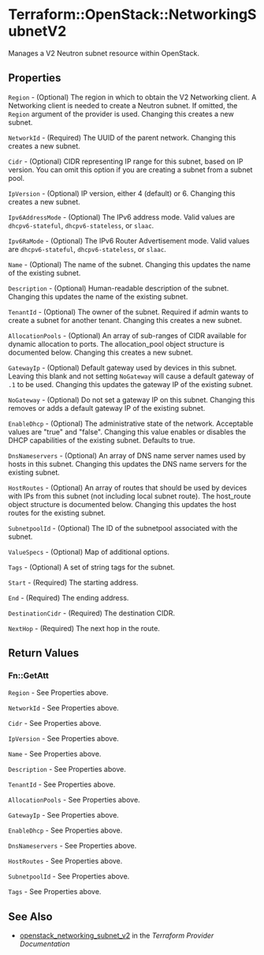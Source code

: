 # Terraform::OpenStack::NetworkingSubnetV2

Manages a V2 Neutron subnet resource within OpenStack.

## Properties

`Region` - (Optional) The region in which to obtain the V2 Networking client. A Networking client is needed to create a Neutron subnet. If omitted, the `Region` argument of the provider is used. Changing this creates a new subnet.

`NetworkId` - (Required) The UUID of the parent network. Changing this creates a new subnet.

`Cidr` - (Optional) CIDR representing IP range for this subnet, based on IP version. You can omit this option if you are creating a subnet from a subnet pool.

`IpVersion` - (Optional) IP version, either 4 (default) or 6. Changing this creates a new subnet.

`Ipv6AddressMode` - (Optional) The IPv6 address mode. Valid values are `dhcpv6-stateful`, `dhcpv6-stateless`, or `slaac`.

`Ipv6RaMode` - (Optional) The IPv6 Router Advertisement mode. Valid values are `dhcpv6-stateful`, `dhcpv6-stateless`, or `slaac`.

`Name` - (Optional) The name of the subnet. Changing this updates the name of the existing subnet.

`Description` - (Optional) Human-readable description of the subnet. Changing this updates the name of the existing subnet.

`TenantId` - (Optional) The owner of the subnet. Required if admin wants to create a subnet for another tenant. Changing this creates a new subnet.

`AllocationPools` - (Optional) An array of sub-ranges of CIDR available for dynamic allocation to ports. The allocation_pool object structure is documented below. Changing this creates a new subnet.

`GatewayIp` - (Optional)  Default gateway used by devices in this subnet. Leaving this blank and not setting `NoGateway` will cause a default gateway of `.1` to be used. Changing this updates the gateway IP of the existing subnet.

`NoGateway` - (Optional) Do not set a gateway IP on this subnet. Changing this removes or adds a default gateway IP of the existing subnet.

`EnableDhcp` - (Optional) The administrative state of the network. Acceptable values are "true" and "false". Changing this value enables or disables the DHCP capabilities of the existing subnet. Defaults to true.

`DnsNameservers` - (Optional) An array of DNS name server names used by hosts in this subnet. Changing this updates the DNS name servers for the existing subnet.

`HostRoutes` - (Optional) An array of routes that should be used by devices with IPs from this subnet (not including local subnet route). The host_route object structure is documented below. Changing this updates the host routes for the existing subnet.

`SubnetpoolId` - (Optional) The ID of the subnetpool associated with the subnet.

`ValueSpecs` - (Optional) Map of additional options.

`Tags` - (Optional) A set of string tags for the subnet.

`Start` - (Required) The starting address.

`End` - (Required) The ending address.

`DestinationCidr` - (Required) The destination CIDR.

`NextHop` - (Required) The next hop in the route.


## Return Values

### Fn::GetAtt

`Region` - See Properties above.

`NetworkId` - See Properties above.

`Cidr` - See Properties above.

`IpVersion` - See Properties above.

`Name` - See Properties above.

`Description` - See Properties above.

`TenantId` - See Properties above.

`AllocationPools` - See Properties above.

`GatewayIp` - See Properties above.

`EnableDhcp` - See Properties above.

`DnsNameservers` - See Properties above.

`HostRoutes` - See Properties above.

`SubnetpoolId` - See Properties above.

`Tags` - See Properties above.

## See Also

* [openstack_networking_subnet_v2](https://www.terraform.io/docs/providers/openstack/r/networking_subnet_v2.html) in the _Terraform Provider Documentation_